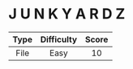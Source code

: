 # J U N K Y A R D Z

| Type | Difficulty | Score |
| :--: | :--------: | :---: |
| File |    Easy    |  10   |
